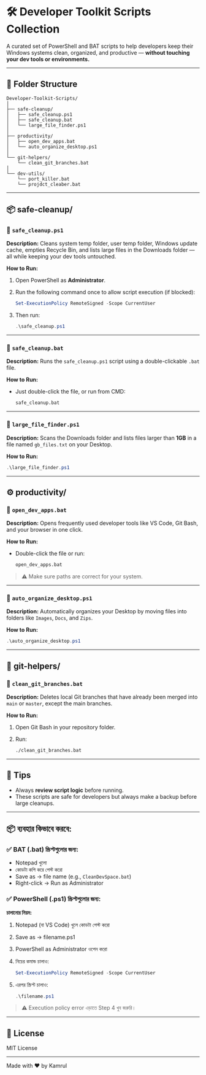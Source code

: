 # 🛠️ Developer Toolkit Scripts Collection

A curated set of PowerShell and BAT scripts to help developers keep their Windows systems clean, organized, and productive — **without touching your dev tools or environments.**

---

## 📁 Folder Structure

```
Developer-Toolkit-Scripts/
│
├── safe-cleanup/
│   ├── safe_cleanup.ps1
│   ├── safe_cleanup.bat
│   └── large_file_finder.ps1
│
├── productivity/
│   ├── open_dev_apps.bat
│   └── auto_organize_desktop.ps1
│
└── git-helpers/
    └── clean_git_branches.bat
│
└── dev-utils/
    └── port_killer.bat
    └── projdct_cleaber.bat    
```

---

## 📦 safe-cleanup/

### 🔹 `safe_cleanup.ps1`

**Description:**
Cleans system temp folder, user temp folder, Windows update cache, empties Recycle Bin, and lists large files in the Downloads folder — all while keeping your dev tools untouched.

**How to Run:**

1. Open PowerShell as **Administrator**.
2. Run the following command once to allow script execution (if blocked):

   ```powershell
   Set-ExecutionPolicy RemoteSigned -Scope CurrentUser
   ```
3. Then run:

   ```powershell
   .\safe_cleanup.ps1
   ```

---

### 🔹 `safe_cleanup.bat`

**Description:**
Runs the `safe_cleanup.ps1` script using a double-clickable `.bat` file.

**How to Run:**

* Just double-click the file, or run from CMD:

  ```cmd
  safe_cleanup.bat
  ```

---

### 🔹 `large_file_finder.ps1`

**Description:**
Scans the Downloads folder and lists files larger than **1GB** in a file named `gb_files.txt` on your Desktop.

**How to Run:**

```powershell
.\large_file_finder.ps1
```

---

## ⚙️ productivity/

### 🔹 `open_dev_apps.bat`

**Description:**
Opens frequently used developer tools like VS Code, Git Bash, and your browser in one click.

**How to Run:**

* Double-click the file or run:

  ```cmd
  open_dev_apps.bat
  ```

> ⚠️ Make sure paths are correct for your system.

---

### 🔹 `auto_organize_desktop.ps1`

**Description:**
Automatically organizes your Desktop by moving files into folders like `Images`, `Docs`, and `Zips`.

**How to Run:**

```powershell
.\auto_organize_desktop.ps1
```

---

## 🔁 git-helpers/

### 🔹 `clean_git_branches.bat`

**Description:**
Deletes local Git branches that have already been merged into `main` or `master`, except the main branches.

**How to Run:**

1. Open Git Bash in your repository folder.
2. Run:

   ```bash
   ./clean_git_branches.bat
   ```

---

## 🧠 Tips

* Always **review script logic** before running.
* These scripts are safe for developers but always make a backup before large cleanups.

---

## 📦 ব্যবহার কিভাবে করবে:

### ✅ BAT (.bat) স্ক্রিপ্টগুলোর জন্য:

* Notepad খুলো
* কোডটা কপি করে পেস্ট করো
* Save as → file name (e.g., `CleanDevSpace.bat`)
* Right-click → Run as Administrator

### ✅ PowerShell (.ps1) স্ক্রিপ্টগুলোর জন্য:

**চালানোর নিয়ম:**

1. Notepad (বা VS Code) খুলে কোডটা পেস্ট করো

2. Save as → filename.ps1

3. PowerShell as Administrator ওপেন করো

4. নিচের কমান্ড চালাও:

   ```powershell
   Set-ExecutionPolicy RemoteSigned -Scope CurrentUser
   ```

5. এরপর স্ক্রিপ্ট চালাও:

   ```powershell
   .\filename.ps1
   ```

> ⚠️ Execution policy error এড়াতে Step 4 খুব জরুরি।

---

## 📌 License

MIT License

---

Made with ❤️ by Kamrul
